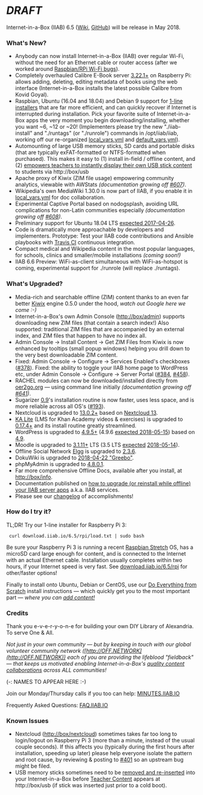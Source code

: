 # _**DRAFT**_

Internet-in-a-Box (IIAB) 6.5 ([Wiki](http://wiki.iiab.io/6.5), [GitHub](https://github.com/iiab/iiab/milestone/2)) will be release in May 2018.

### What's New?

* Anybody can now install Internet-in-a-Box (IIAB) over regular Wi-Fi, without the need for an Ethernet cable or router access (after we worked around [Raspbian/RPi Wi-Fi bugs](https://github.com/iiab/iiab/issues/638)).
* Completely overhauled Calibre E-Book server [3.22.1+](https://calibre-ebook.com/whats-new) on Raspberry Pi: allows adding, deleting, editing metadata of books using the web interface (Internet-in-a-Box installs the latest possible Calibre from Kovid Goyal).
* Raspbian, Ubuntu (16.04 and 18.04) and Debian 9 support for [1-line installers](http://download.iiab.io/6.5/rpi/) that are far more efficient, and can quickly recover if Internet is interrupted during installation.  Pick your favorite suite of Internet-in-a-Box apps the very moment you begin downloading/installing, whether you want ~6, ~12 or ~20!  (Implementers please try the new "./iiab-install" and "./runtags" (or "./runrole") commands in /opt/iiab/iiab, working off our re-organized [local_vars.yml](http://wiki.laptop.org/go/IIAB/local_vars.yml) and [default_vars.yml](https://github.com/iiab/iiab/blob/master/vars/default_vars.yml)).
* Automounting of large USB memory sticks, SD cards and portable disks (that are typically exFAT-formatted or NTFS-formatted when purchased).  This makes it easy to (1) install in-field / offline content, and (2) [empowers teachers to instantly display their own USB stick content](http://wiki.laptop.org/go/IIAB/FAQ#Can_teachers_display_their_own_content.3F) to students via http://box/usb
* Apache proxy of Kiwix (ZIM file usage) empowering community analytics, viewable with AWStats _(documentation growing off [#607](https://github.com/iiab/iiab/issues/607))_.
* Wikipedia's own MediaWiki 1.30.0 is now part of IIAB, if you enable it in [local_vars.yml](http://wiki.laptop.org/go/IIAB/local_vars.yml) for doc collaboration.
* Experimental Captive Portal based on nodogsplash, avoiding URL complications for non-Latin communities especially _(documentation growing off [#608](https://github.com/iiab/iiab/issues/608))_.
* Preliminary support for Ubuntu 18.04 LTS [expected 2017-04-26](https://wiki.ubuntu.com/BionicBeaver/ReleaseSchedule).
* Code is dramatically more approachable by developers and implementers.  Prototype: Test your IIAB code contributions and Ansible playbooks with [Travis CI](https://github.com/iiab/iiab/wiki/IIAB-Contributors-Guide#testing-your-code-with-travis-ci) continuous integration.
* Compact medical and Wikipedia content in the most popular languages, for schools, clinics and smaller/mobile installations _(coming soon!)_
* IIAB 6.6 Preview: WiFi-as-client simultaneous with WiFi-as-hotspot is coming, experimental support for ./runrole (will replace ./runtags).

### What's Upgraded?

* Media-rich and searchable offline (ZIM) content thanks to an even far better [Kiwix](http://www.kiwix.org/) engine 0.5.0 under the hood, _watch out Google here we come :-)_
* Internet-in-a-Box's own Admin Console ([http://box/admin](http://box/admin)) supports downloading new ZIM files (that contain a search index!)  Also supported: traditional ZIM files that are accompanied by an external index, and ZIM files that happen to have no index all.
* Admin Console -> Install Content -> Get ZIM Files from Kiwix is now enhanced by tooltips (small popup windows) helping you drill down to the very best downloadable ZIM content.
* Fixed: Admin Console -> Configure -> Services Enabled's checkboxes ([#378](https://github.com/iiab/iiab/issues/193)).  Fixed: the ability to toggle your IIAB home page to WordPress etc, under Admin Console -> Configure -> Server Portal ([#384](https://github.com/iiab/iiab/issues/384), [#458](https://github.com/iiab/iiab/issues/458)).
* RACHEL modules can now be downloaded/installed directly from [oer2go.org](http://oer2go.org) &mdash; using command line initially _(documentation growing off [#641](https://github.com/iiab/iiab/issues/641))_.
* Sugarizer [0.9](http://sugarizer.org/)'s installation routine is now faster, uses less space, and is more reliable across all OS's ([#193](https://github.com/iiab/iiab/issues/193)).
* Nextcloud is upgraded to [13.0.2+](https://nextcloud.com/blog/nextcloud-13.0.2-and-12.0.7-available-collabora-online-3.2-is-out/) based on [Nextcloud 13](https://nextcloud.com/blog/nextcloud-13-brings-secure-file-sync-and-collaboration-to-the-next-level/).
* [KA Lite](http://ka-lite.readthedocs.io/en/latest/installguide/release_notes.html) (LMS for Khan Academy videos & exercises) is upgraded to [0.17.4+](https://github.com/learningequality/ka-lite/releases) and its install routine greatly streamlined.
* WordPress is upgraded to [4.9.5+](https://wordpress.org/news/2018/04/wordpress-4-9-5-security-and-maintenance-release/) (4.9.6 [expected 2018-05-15](https://make.wordpress.org/core/2018/04/21/4-9-6-schedule/)) based on [4.9](https://wordpress.org/news/2017/11/tipton/).
* Moodle is upgraded to [3.1.11+](https://docs.moodle.org/dev/Category:Moodle_3.1) LTS (3.5 LTS [expected](https://www.moodleworld.com/whats-coming-in-moodle-3-5-the-next-lts-version-of-moodle/) [2018-05-14](https://www.moodlenews.com/2018/privacy-better-quizzes-faster-and-modern-the-latest-scoop-on-moodle-3-5/)).
* Offline Social Network [Elgg](http://learn.elgg.org/en/2.3/) is upgraded to [2.3.6](https://github.com/Elgg/Elgg/blob/2.3.6/CHANGELOG.md).
* DokuWiki is upgraded to [2018-04-22 "Greebo"](https://www.dokuwiki.org/changes#release_2018-04-22_release_greebo).
* phpMyAdmin is upgraded to [4.8.0.1](https://www.phpmyadmin.net/news/).
* Far more comprehensive Offline Docs, available after you install, at [http://box/info](http://box/info).
* Documentation published on [how to upgrade (or reinstall while offline) your IIAB server apps](http://wiki.laptop.org/go/IIAB/FAQ#Can_I_upgrade_or_reinstall_server_apps.3F) a.k.a. IIAB services.
* Please see our [changelog](https://github.com/iiab/iiab/milestone/2?closed=1) of accomplishments!

### How do I try it?

TL;DR!  Try our 1-line installer for Raspberry Pi 3:

     curl download.iiab.io/6.5/rpi/load.txt | sudo bash

Be sure your Raspberry Pi 3 is running a recent [Raspbian Stretch](https://www.raspberrypi.org/downloads/raspbian/) OS, has a microSD card large enough for content, and is connected to the Internet with an actual Ethernet cable.  Installation usually completes within two hours, if your Internet speed is very fast.  See [download.iiab.io/6.5/rpi](http://download.iiab.io/6.5/rpi/README.html) for other/faster options!

Finally to install onto Ubuntu, Debian or CentOS, use our [Do Everything from Scratch](https://github.com/iiab/iiab/wiki/IIAB-Installation#do-everything-from-scratch) install instructions &mdash; which quickly get you to the most important part &mdash; _where you can [add content!](https://github.com/iiab/iiab/wiki/IIAB-Installation#add-content)_

### Credits

Thank you e-v-e-r-y-o-n-e for building your own DIY Library of Alexandria.  To serve One & All.

_Not just in your own community &mdash; but by keeping in touch with our global volunteer community network ([http://OFF.NETWORK](http://OFF.NETWORK)) each of you are providing the lifeblood "fieldback" &mdash; that keeps us motivated enabling Internet-in-a-Box's [quality content collaborations](http://boxing.team) across ALL communities!_

(-: NAMES TO APPEAR HERE :-)

Join our Monday/Thursday calls if you too can help: [MINUTES.IIAB.IO](http://MINUTES.IIAB.IO)

Frequently Asked Questions: [FAQ.IIAB.IO](http://FAQ.IIAB.IO)

### Known Issues

* Nextcloud ([http://box/nextcloud](http://box/nextcloud)) sometimes takes far too long to login/logout on Raspberry Pi 3 (more than a minute, instead of the usual couple seconds).  If this affects you (typically during the first hours after installation, speeding up later) please help everyone isolate the pattern and root cause, by reviewing & posting to [#401](https://github.com/iiab/iiab/issues/401) so an upstream bug might be filed.
* USB memory sticks sometimes need to be [removed and re-inserted](https://github.com/iiab/iiab/issues/329#issuecomment-333330362) into your Internet-in-a-Box before [Teacher Content](http://wiki.laptop.org/go/IIAB/FAQ#Can_teachers_display_their_own_content.3F) appears at http://box/usb (if stick was inserted just prior to a cold boot).